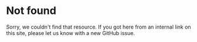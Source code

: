# Not found

Sorry, we couldn't find that resource. If you got here from an internal link on this site, please let us know with a new GitHub issue.